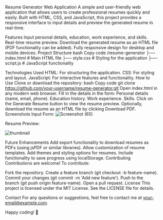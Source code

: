 Resume Generator Web Application
A simple and user-friendly web application that allows users to create professional resumes quickly and easily. Built with HTML, CSS, and JavaScript, this project provides a responsive interface to input details and preview the generated resume in real-time.

Features
Input personal details, education, work experience, and skills.
Real-time resume preview.
Download the generated resume as an HTML file (PDF functionality can be added).
Fully responsive design for desktop and mobile devices.
Project Structure
bash
Copy code
/resume-generator
  ├── index.html    # Main HTML file
  ├── style.css     # Styling for the application
  ├── script.js     # JavaScript functionality
  
Technologies Used
HTML: For structuring the application.
CSS: For styling and layout.
JavaScript: For interactive features and functionality.
How to Use
Clone or download the repository:
bash
Copy code
git clone https://github.com/your-username/resume-generator.git
Open index.html in any modern web browser.
Fill in the details in the form:
Personal details (name, email, phone).
Education history.
Work experience.
Skills.
Click on the Generate Resume button to view the resume preview.
Optionally, download the resume as an HTML file by clicking Download PDF.
Screenshots
Input Form:
![Screenshot (65)](https://github.com/user-attachments/assets/a8cac3c3-3cfc-4c22-b09f-dc5effb5148a)






Resume Preview:


![thumbnail](https://github.com/user-attachments/assets/c89bb412-4a8d-47c3-bcb8-76f85887f68b)


Future Enhancements
Add export functionality to download resumes as PDFs (using jsPDF or similar libraries).
Allow customization of resume templates.
Add themes and styling options for resumes.
Include functionality to save progress using localStorage.
Contributing
Contributions are welcome! To contribute:

Fork the repository.
Create a feature branch (git checkout -b feature-name).
Commit your changes (git commit -m 'Add new feature').
Push to the branch (git push origin feature-name).
Open a pull request.
License
This project is licensed under the MIT License. See the LICENSE file for details.

Contact
For any questions or suggestions, feel free to contact me at your-email@example.com.

Happy coding! 🎉

